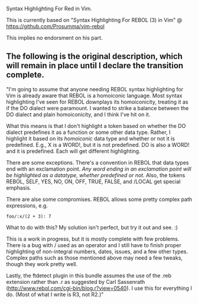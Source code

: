 Syntax Highlighting For Red in Vim.

This is currently based on "Syntax Highlighting For REBOL (3) in Vim" @ https://github.com/Prosumma/vim-rebol

This implies no endorsment on his part.

The following is the original description, which will remain in place until I declare the transition complete.
----

"I'm going to assume that anyone needing REBOL syntax highlighting for Vim is already aware that REBOL is a homoiconic language. Most syntax highlighting I've seen for REBOL downplays its homoiconicity, treating it as if the DO dialect were paramount. I wanted to strike a balance between the DO dialect and plain homoiconicity, and I think I've hit on it.

What this means is that I don't highlight a token based on whether the DO dialect predefines it as a function or some other data type. Rather, I highlight it based on its _homoiconic_ data type and whether or not it is predefined. E.g., X is a WORD!, but it is not predefined. DO is also a WORD! and it is predefined. Each will get different highlighting. 

There are some exceptions. There's a convention in REBOL that data types end with an exclamation point. _Any word ending in an exclamation point will be highlighted as a datatype, whether predefined or not._ Also, the tokens REBOL, SELF, YES, NO, ON, OFF, TRUE, FALSE, and /LOCAL get special emphasis. 

There are alse some compromises. REBOL allows some pretty complex path expressions, e.g.

    foo/:x/(2 + 3): 7

What to do with this? My solution isn't perfect, but try it out and see. :)

This is a work in progress, but it is mostly complete with few problems. There is a bug with / used as an operator and I still have to finish proper highlighting of non-integral numbers, dates, issues, and a few other types. Complex paths such as those mentioned above may need a few tweaks, though they work pretty well. 

Lastly, the ftdetect plugin in this bundle assumes the use of the .reb extension rather than .r as suggested by Carl Sassenrath (http://www.rebol.com/cgi-bin/blog.r?view=0540). I use this for everything I do. (Most of what I write is R3, not R2.)"
